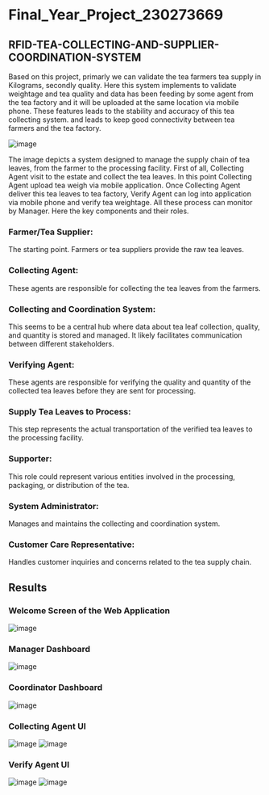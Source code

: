 # Final_Year_Project_230273669

## RFID-TEA-COLLECTING-AND-SUPPLIER-COORDINATION-SYSTEM

Based on this project, primarly we can validate the tea farmers tea supply in Kilograms, secondly quality. Here this system implements to validate weightage and tea quality and data has been feeding by some agent from the tea factory and it will be uploaded at the same location via mobile phone. These features leads to the stability and accuracy of this tea collecting system. and leads to keep good connectivity between tea farmers and the tea factory.

![image](https://github.com/user-attachments/assets/0fde4004-0e91-4473-b9d7-846d54ef0787)

The image depicts a system designed to manage the supply chain of tea leaves, from the farmer to the processing facility. First of all, Collecting Agent visit to the estate and collect the tea leaves. In this point Collecting Agent upload tea weigh via mobile application. Once Collecting Agent deliver this tea leaves to tea factory, Verify Agent can log into application via mobile phone and verify tea weightage. All these process can monitor by Manager.  Here the key components and their roles.

### Farmer/Tea Supplier: 
The starting point. Farmers or tea suppliers provide the raw tea leaves.

### Collecting Agent: 
These agents are responsible for collecting the tea leaves from the farmers.

### Collecting and Coordination System: 
This seems to be a central hub where data about tea leaf collection, quality, and quantity is stored and managed. It likely facilitates communication between different stakeholders.

### Verifying Agent: 
These agents are responsible for verifying the quality and quantity of the collected tea leaves before they are sent for processing.

### Supply Tea Leaves to Process: 
This step represents the actual transportation of the verified tea leaves to the processing facility.

### Supporter: 
This role could represent various entities involved in the processing, packaging, or distribution of the tea.

### System Administrator: 
Manages and maintains the collecting and coordination system.

### Customer Care Representative: 
Handles customer inquiries and concerns related to the tea supply chain.

## Results

### Welcome Screen of the Web Application
![image](https://github.com/user-attachments/assets/9c219f21-b0d2-4162-b35c-2bcd5c29b669)

### Manager Dashboard
![image](https://github.com/user-attachments/assets/c590dc9b-db8d-4558-8917-5db94b138c57)

### Coordinator Dashboard
![image](https://github.com/user-attachments/assets/73391e75-474b-4111-8c9d-32e82aa07d53)

### Collecting Agent UI
![image](https://github.com/user-attachments/assets/dd11b4d8-cd4c-4137-b943-7de6019dc6cb)
![image](https://github.com/user-attachments/assets/652b9fe2-ec3a-463f-9bdb-ccd61dc1c79a)

### Verify Agent UI
![image](https://github.com/user-attachments/assets/5b8f2a25-1585-4476-a8fc-338fe8b719ed)
![image](https://github.com/user-attachments/assets/aeeead86-7f2e-4460-a175-9752afc5e01d)









